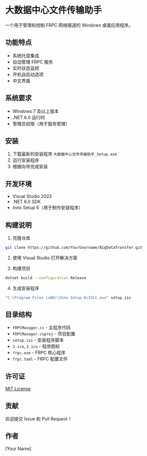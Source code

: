# 大数据中心文件传输助手

一个用于管理和控制 FRPC 网络隧道的 Windows 桌面应用程序。

## 功能特点

- 系统托盘集成
- 自动管理 FRPC 服务
- 实时状态监控
- 开机自启动选项
- 中文界面

## 系统要求

- Windows 7 及以上版本
- .NET 6.0 运行时
- 管理员权限（用于服务管理）

## 安装

1. 下载最新的安装程序 `大数据中心文件传输助手_Setup.exe`
2. 运行安装程序
3. 根据向导完成安装

## 开发环境

- Visual Studio 2022
- .NET 6.0 SDK
- Inno Setup 6（用于制作安装程序）

## 构建说明

1. 克隆仓库
```bash
git clone https://github.com/YourUsername/BigDataTransfer.git
```

2. 使用 Visual Studio 打开解决方案

3. 构建项目
```bash
dotnet build --configuration Release
```

4. 生成安装程序
```bash
"C:\Program Files (x86)\Inno Setup 6\ISCC.exe" setup.iss
```

## 目录结构

- `FRPCManager.cs` - 主程序代码
- `FRPCManager.csproj` - 项目配置
- `setup.iss` - 安装程序脚本
- `1.ico`, `2.ico` - 程序图标
- `frpc.exe` - FRPC 核心程序
- `frpc.toml` - FRPC 配置文件

## 许可证

[MIT License](LICENSE)

## 贡献

欢迎提交 Issue 和 Pull Request！

## 作者

[Your Name]
